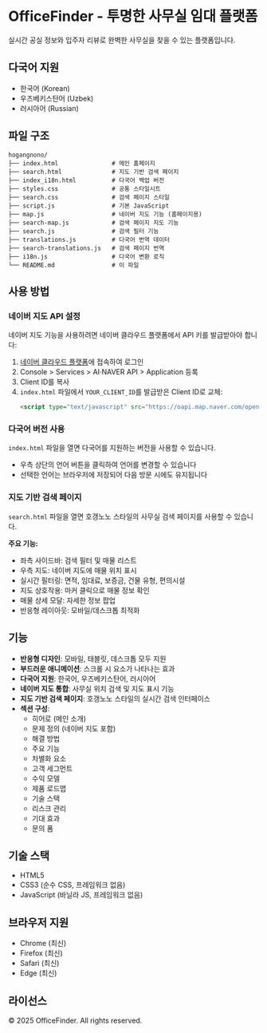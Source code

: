 # OfficeFinder - 투명한 사무실 임대 플랫폼

실시간 공실 정보와 입주자 리뷰로 완벽한 사무실을 찾을 수 있는 플랫폼입니다.

## 다국어 지원

- 한국어 (Korean)
- 우즈베키스탄어 (Uzbek)
- 러시아어 (Russian)

## 파일 구조

```
hogangnono/
├── index.html               # 메인 홈페이지
├── search.html              # 지도 기반 검색 페이지
├── index_i18n.html          # 다국어 백업 버전
├── styles.css               # 공통 스타일시트
├── search.css               # 검색 페이지 스타일
├── script.js                # 기본 JavaScript
├── map.js                   # 네이버 지도 기능 (홈페이지용)
├── search-map.js            # 검색 페이지 지도 기능
├── search.js                # 검색 필터 기능
├── translations.js          # 다국어 번역 데이터
├── search-translations.js   # 검색 페이지 번역
├── i18n.js                  # 다국어 변환 로직
└── README.md                # 이 파일
```

## 사용 방법

### 네이버 지도 API 설정

네이버 지도 기능을 사용하려면 네이버 클라우드 플랫폼에서 API 키를 발급받아야 합니다:

1. [네이버 클라우드 플랫폼](https://www.ncloud.com/)에 접속하여 로그인
2. Console > Services > AI·NAVER API > Application 등록
3. Client ID를 복사
4. `index.html` 파일에서 `YOUR_CLIENT_ID`를 발급받은 Client ID로 교체:
   ```html
   <script type="text/javascript" src="https://oapi.map.naver.com/openapi/v3/maps.js?ncpClientId=YOUR_CLIENT_ID&submodules=geocoder"></script>
   ```

### 다국어 버전 사용

`index.html` 파일을 열면 다국어를 지원하는 버전을 사용할 수 있습니다.

- 우측 상단의 언어 버튼을 클릭하여 언어를 변경할 수 있습니다
- 선택한 언어는 브라우저에 저장되어 다음 방문 시에도 유지됩니다

### 지도 기반 검색 페이지

`search.html` 파일을 열면 호갱노노 스타일의 사무실 검색 페이지를 사용할 수 있습니다.

**주요 기능:**
- 좌측 사이드바: 검색 필터 및 매물 리스트
- 우측 지도: 네이버 지도에 매물 위치 표시
- 실시간 필터링: 면적, 임대료, 보증금, 건물 유형, 편의시설
- 지도 상호작용: 마커 클릭으로 매물 정보 확인
- 매물 상세 모달: 자세한 정보 팝업
- 반응형 레이아웃: 모바일/데스크톱 최적화

## 기능

- **반응형 디자인**: 모바일, 태블릿, 데스크톱 모두 지원
- **부드러운 애니메이션**: 스크롤 시 요소가 나타나는 효과
- **다국어 지원**: 한국어, 우즈베키스탄어, 러시아어
- **네이버 지도 통합**: 사무실 위치 검색 및 지도 표시 기능
- **지도 기반 검색 페이지**: 호갱노노 스타일의 실시간 검색 인터페이스
- **섹션 구성**:
  - 히어로 (메인 소개)
  - 문제 정의 (네이버 지도 포함)
  - 해결 방법
  - 주요 기능
  - 차별화 요소
  - 고객 세그먼트
  - 수익 모델
  - 제품 로드맵
  - 기술 스택
  - 리스크 관리
  - 기대 효과
  - 문의 폼

## 기술 스택

- HTML5
- CSS3 (순수 CSS, 프레임워크 없음)
- JavaScript (바닐라 JS, 프레임워크 없음)

## 브라우저 지원

- Chrome (최신)
- Firefox (최신)
- Safari (최신)
- Edge (최신)

## 라이선스

© 2025 OfficeFinder. All rights reserved.
